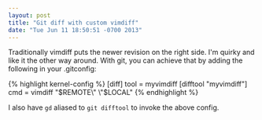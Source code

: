 ```yaml
---
layout: post
title: "Git diff with custom vimdiff"
date: "Tue Jun 11 18:50:51 -0700 2013"
---
```


Traditionally vimdiff puts the newer revision on the right side. I'm quirky and like it the other way around. With git, you can achieve that by adding the following in your .gitconfig:

{% highlight kernel-config %}
[diff]
  tool = myvimdiff
[difftool "myvimdiff"]
  cmd = vimdiff \"$REMOTE\" \"$LOCAL\"
{% endhighlight %}

I also have `gd` aliased to `git difftool` to invoke the above config.


